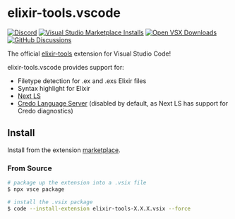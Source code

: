 # elixir-tools.vscode

[![Discord](https://img.shields.io/badge/Discord-5865F3?style=flat&logo=discord&logoColor=white&link=https://discord.gg/nNDMwTJ8)](https://discord.gg/6XdGnxVA2A)
[![Visual Studio Marketplace Installs](https://img.shields.io/visual-studio-marketplace/i/elixir-tools.elixir-tools?label=Visual%20Studio%20Marketplace%20Installs)](https://marketplace.visualstudio.com/items?itemName=elixir-tools.elixir-tools)
[![Open VSX Downloads](https://img.shields.io/open-vsx/dt/elixir-tools/elixir-tools?label=Open%20VSX%20Downloads)](https://open-vsx.org/extension/elixir-tools/elixir-tools)
[![GitHub Discussions](https://img.shields.io/github/discussions/elixir-tools/discussions)](https://github.com/orgs/elixir-tools/discussions)

The official [elixir-tools](https://github.com/elixir-tools) extension for Visual Studio Code!

elixir-tools.vscode provides support for:

* Filetype detection for .ex and .exs Elixir files
* Syntax highlight for Elixir
* [Next LS](https://www.elixir-tools.dev/next-ls)
* [Credo Language Server](https://github.com/elixir-tools/credo-language-server) (disabled by default, as Next LS has support for Credo diagnostics)

## Install

Install from the extension [marketplace](https://marketplace.visualstudio.com/items?itemName=elixir-tools.elixir-tools).

### From Source

```bash
# package up the extension into a .vsix file
$ npx vsce package

# install the .vsix package
$ code --install-extension elixir-tools-X.X.X.vsix --force
```
